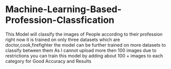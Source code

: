 # Machine-Learning-Based-Profession-Classfication
This Model will classify the images of People according to their profession right now it is trained on only three datasets which are doctor,cook,firefighter the model can be further  trained on more datasets to classify between them As I cannot upload more then 100 images due to restrictions you can train this model by adding about 100 + images to each category for Good Accuracy and Results
